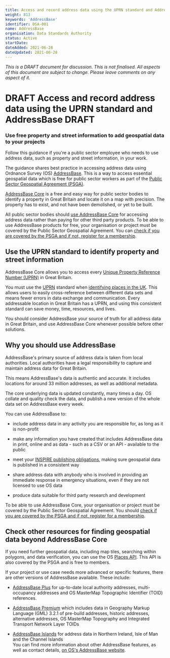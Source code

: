 ```yaml
---
title: Access and record address data using the UPRN standard and AddressBase
weight: 813
keywords: 'AddressBase'
identifier: DSA-001
name: AddressBase
organisation: Data Standards Authority
status: Active
startDate: 
dateAdded: 2021-06-28
dateUpdated: 2021-06-28
---
```


*This is a DRAFT document for discussion. This is not finalised. All aspects of this document are subject to change. Please leave comments on any aspect of it.*

DRAFT Access and record address data using the UPRN standard and AddressBase DRAFT
======================================================================

### Use free property and street information to add geospatial data to your projects

Follow this guidance if you're a public sector employee who needs to use address data, such as property and street information, in your work.

The guidance shares best practice in accessing address data using Ordnance Survey (OS) [AddressBase](https://www.ordnancesurvey.co.uk/business-government/products/addressbase). This is a way to access essential geospatial data which is free for public sector workers as part of the [Public Sector Geospatial Agreement (PSGA)](https://www.ordnancesurvey.co.uk/business-government/public-sector-geospatial-agreement).

[AddressBase Core](https://www.ordnancesurvey.co.uk/business-government/products/addressbase-core) is a free and easy way for public sector bodies to identify a property in Great Britain and locate it on a map with precision. The property has to exist, and not have been demolished, or yet to be built.

All public sector bodies should [use AddressBase Core](https://www.ordnancesurvey.co.uk/business-government/products/addressbase-core) for accessing address data rather than paying for other third party products. To be able to use AddressBase products for free, your organisation or project must be covered by the Public Sector Geospatial Agreement. You can [check if you are covered by the PSGA and if not, register for a membership](https://www.ordnancesurvey.co.uk/business-government/partner-member/member).

Use the UPRN standard to identify property and street information
-----------------------------------------------------------------

AddressBase Core allows you to access every [Unique Property Reference Number (UPRN)](https://www.geoplace.co.uk/addresses/uprn) in Great Britain.

You must use the [UPRN](https://www.geoplace.co.uk/addresses/uprn) standard when [identifying places in the UK](https://www.gov.uk/government/publications/open-standards-for-government/identifying-property-and-street-information). This allows users to easily cross-reference between different data sets and means fewer errors in data exchange and communication. Every addressable location in Great Britain has a UPRN, and using this consistent standard can save money, time, resources, and lives.

You should consider AddressBase your source of truth for all address data in Great Britain, and use AddressBase Core whenever possible before other solutions.

Why you should use AddressBase
------------------------------

AddressBase's primary source of address data is taken from local authorities. Local authorities have a legal responsibility to capture and maintain address data for Great Britain.

This means AddressBase's data is authentic and accurate. It includes locations for around 33 million addresses, as well as additional metadata.

The core underlying data is updated constantly, many times a day. OS collate and quality check the data, and publish a new version of the whole data set on AddressBase every week.

You can use AddressBase to:

-   include address data in any activity you are responsible for, as long as it is non-profit

-   make any information you have created that includes AddressBase data in print, online and as data - such as a CSV or an API - available to the public

-   meet your [INSPIRE publishing obligations](https://www.legislation.gov.uk/uksi/2018/1338/contents/made), making sure geospatial data is published in a consistent way

-   share address data with anybody who is involved in providing an immediate response in emergency situations, even if they are not licensed to use OS data

-   produce data suitable for third party research and development

To be able to use AddressBase Core, your organisation or project must be covered by the Public Sector Geospatial Agreement. You should [check if you are covered by the PSGA and if not, register for a membership](https://www.ordnancesurvey.co.uk/business-government/partner-member/member).

Check other resources for finding geospatial data beyond AddressBase Core
-------------------------------------------------------------------------

If you need further geospatial data, including map tiles, searching within polygons, and data verification, you can use the OS [Places API](https://www.ordnancesurvey.co.uk/business-government/products/os-places-api). This API is also covered by the PSGA and is free to members.

If your project or use case needs more advanced or specific features, there are other versions of AddressBase available. These include:

-   [AddressBase Plus](https://www.ordnancesurvey.co.uk/business-government/products/addressbase-plus) for up-to-date local authority addresses, multi-occupancy addresses and OS MasterMap Topographic Identifier (TOID) references.

-   [AddressBase Premium](https://www.ordnancesurvey.co.uk/business-government/products/addressbase-premium) which includes data in Geography Markup Language (GML) 3.2.1 of pre-build addresses, historic addresses, alternative addresses, OS MasterMap Topography and Integrated Transport Network Layer TOIDs

-   [AddressBase Islands](https://www.ordnancesurvey.co.uk/business-government/products/addressbase-islands) for address data in Northern Ireland, Isle of Man and the Channel Islands\
You can find more information about other AddressBase features, as well as contact details, [on OS's AddressBase website](https://www.ordnancesurvey.co.uk/business-government/products/addressbase).

